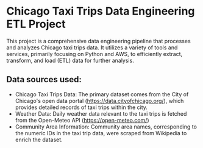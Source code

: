 # Chicago Taxi Trips Data Engineering ETL Project

This project is a comprehensive data engineering pipeline that processes and analyzes Chicago taxi trips data. 
It utilizes a variety of tools and services, primarily focusing on Python and AWS, to efficiently extract, transform, and load (ETL) data for further analysis.

## Data sources used:

- Chicago Taxi Trips Data: The primary dataset comes from the City of Chicago's open data portal (https://data.cityofchicago.org/), which provides detailed records of taxi trips within the city.
- Weather Data: Daily weather data relevant to the taxi trips is fetched from the Open-Meteo API (https://open-meteo.com/)
- Community Area Information: Community area names, corresponding to the numeric IDs in the taxi trip data, were scraped from Wikipedia to enrich the dataset.
